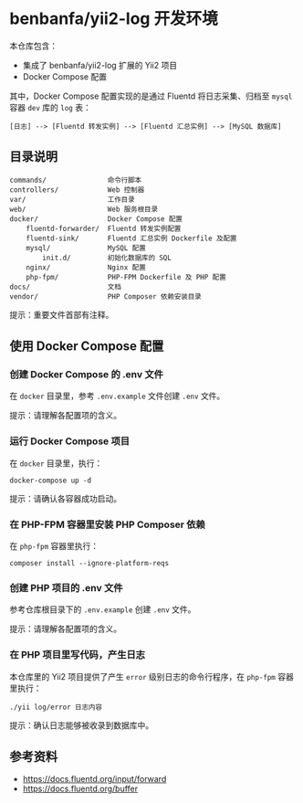 # benbanfa/yii2-log 开发环境

本仓库包含：

- 集成了 benbanfa/yii2-log 扩展的 Yii2 项目
- Docker Compose 配置

其中，Docker Compose 配置实现的是通过 Fluentd 将日志采集、归档至 `mysql` 容器 `dev` 库的 `log` 表：

    [日志] --> [Fluentd 转发实例] --> [Fluentd 汇总实例] --> [MySQL 数据库]

## 目录说明

    commands/               命令行脚本
    controllers/            Web 控制器
    var/                    工作目录
    web/                    Web 服务根目录
    docker/                 Docker Compose 配置
        fluentd-forwarder/  Fluentd 转发实例配置
        fluentd-sink/       Fluentd 汇总实例 Dockerfile 及配置
        mysql/              MySQL 配置
            init.d/         初始化数据库的 SQL
        nginx/              Nginx 配置
        php-fpm/            PHP-FPM Dockerfile 及 PHP 配置
    docs/                   文档
    vendor/                 PHP Composer 依赖安装目录

提示：重要文件首部有注释。

## 使用 Docker Compose 配置

### 创建 Docker Compose 的 .env 文件

在 `docker` 目录里，参考 `.env.example` 文件创建 `.env` 文件。

提示：请理解各配置项的含义。

### 运行 Docker Compose 项目

在 `docker` 目录里，执行：

    docker-compose up -d

提示：请确认各容器成功启动。

### 在 PHP-FPM 容器里安装 PHP Composer 依赖

在 `php-fpm` 容器里执行：

    composer install --ignore-platform-reqs

### 创建 PHP 项目的 .env 文件

参考仓库根目录下的 `.env.example` 创建 `.env` 文件。

提示：请理解各配置项的含义。

### 在 PHP 项目里写代码，产生日志

本仓库里的 Yii2 项目提供了产生 `error` 级别日志的命令行程序，在 `php-fpm` 容器里执行：

    ./yii log/error 日志内容

提示：确认日志能够被收录到数据库中。

## 参考资料

- https://docs.fluentd.org/input/forward
- https://docs.fluentd.org/buffer

